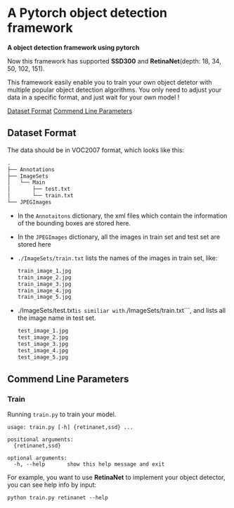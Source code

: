 # A Pytorch object detection framework
**A object detection framework using pytorch**

Now this framework has supported **SSD300** and **RetinaNet**(depth: 18, 34, 50, 102, 151). 

This framework easily enable you to train your own object detetor with multiple popular object detection algorithms. You only need to adjust your data in a specific format, and just wait for your own model ! 



[Dataset Format](#Dataset-Format)
[Commend Line Parameters](#Commend-Line-Parameters)


## Dataset Format

 The data should be in VOC2007 format, which looks like this: 

```python
.
├── Annotations
├── ImageSets
│   └── Main
│       ├── test.txt
│       └── train.txt
└── JPEGImages
```

* In the ```Annotaitons``` dictionary, the xml files which contain the information of the bounding boxes are stored here.

* In the ```JPEGImages``` dictionary, all the images in  train set and test set are stored here

* ```./ImageSets/train.txt``` lists the names of the images in train set, like:

  ```python
  train_image_1.jpg
  train_image_2.jpg
  train_image_3.jpg
  train_image_4.jpg
  train_image_5.jpg
  ```

* ./ImageSets/test.txt``` is similiar with ```./ImageSets/train.txt```, and lists all the image name in test set.

  ```python
  test_image_1.jpg
  test_image_2.jpg
  test_image_3.jpg
  test_image_4.jpg
  test_image_5.jpg
  ```



## Commend Line Parameters

### Train

Running ```train.py``` to train your model. 

```
usage: train.py [-h] {retinanet,ssd} ...

positional arguments:
  {retinanet,ssd}

optional arguments:
  -h, --help       show this help message and exit
```

For example, you want to use **RetinaNet** to implement your object detector, you can see help info by input:

```
python train.py retinanet --help
```



